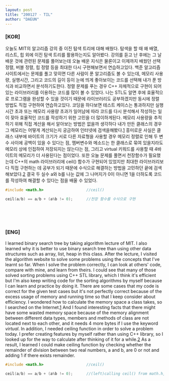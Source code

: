 ```yaml
---
layout: post
title: "200127 - TIL"
author: "DAEUN"
---
```


### [KOR]
오늘도 MIT의 알고리즘 강의 중 이진 탐색 트리에 대해 배웠다. 탐색을 할 때 왜 배열, 리스트, 힙 외에 이진 탐색 트리를 활용하는지도 알아봤다. 강의를 듣고 난 후에는 그 날 배운 것에 관련된 문제를 풀어보는데 오늘 배운 지식은 물론이고 이제까지 배웠던 선택 정렬, 버블 정렬, 힙 정렬 등을 최대한 다시 구현해보면서 연습하고있다. 백준 알고리즘 사이트에서는 문제를 풀고 맞히면 다른 사람이 푼 알고리즘도 볼 수 있는데, 메모리 사용량, 실행시간, 그리고 코드의 길이 등이 눈에 띄게 좋아보이는 코드를 선택해 내가 푼 방식과 비교하면서 분석하기도한다. 정렬 문제를 푸는 경우 C++ 자체적으로 구현이 되어있는 라이브러리를 이용하는 코드를 많이 볼 수 있었다. 나는 STL도 알면 후에 효율적으로 프로그램을 완성할 수 있을 것이기 때문에 라이브러리도 공부하겠지만 동시에 정렬 방법도 직접 구현하여 연습하고있다. 코딩을 하다보면 테스트 케이스는 통과하지만 실행 시간 초과 또는 메모리 사용량 초과가 일어남에 따라 코드를 다시 분석해서 작성하는 일이 잦아 효율적인 코드를 작성하기 위한 고민을 더 많이하게된다. 메모리 사용량을 추적하기 위해 직접 계산을 해서 알아보는 방법은 없을까 생각하다 내가 만든 클래스의 경우 그 메모리는 어떻게 계산되는지 궁금하여 인터넷에 검색을해봤다.[1](http://blog.naver.com/PostView.nhn?blogId=tipsware&logNo=221090063784) 흥미로운 사실은 클래스 내부에 바이트의 크기가 서로 다른 자료형을 사용할 경우 메모리 정렬로 인해 두 변수 사이에 공백이 있을 수 있다는 점, 멤버변수와 메소드는 한 클래스로 묶여 있을지라도 메모리 상에 인접하여 저장되지는 않는다는 점, 그리고 virtual 키워드를 사용할 때 4바이트의 메모리가 더 사용된다는 점이었다. 또한 오늘 문제를 풀면서 천장함수가 필요했는데 C++의 math 라이브러리에 ceil() 함수가 구현되어 있었지만 최대한 라이브러리보다 직접 구현하는 데 공부가 되기 때문에 수식으로 해결하는 방법을 고민하던 끝에 검색해보았다.[2](https://stackoverflow.com/questions/2745074/fast-ceiling-of-an-integer-division-in-c-c) 결국 두 실수 a와 b를 나눈 값에 그 나머지가 0이 아니면 1을 더하도록 코드를 작성하여 해결할 수 있다는 점을 배울 수 있었다.
```c++
#include <math.h>					//ceil()

ceil(a/b) == a/b + (a%b != 0);		//천장 함수를 수식으로 구현
```
<br><br><br>
### [ENG]
I learned binary search tree by taking algorithm lecture of MIT. I also learned why it is better to use binary search tree than using other data structures such as array, list, heap in this class. After the lecture, I visited the algorithm website to solve some problems using the concepts that I've learnt so far. When I solve the problem correctly, I can look at others' code, compare with mine, and learn from theirs. I could see that many of those solved sorting problems using C++ STL library, which I think it's efficient but I'm also keep writing code for the sorting algorithms by myself because I can learn and practice by doing it. There are some cases that my code is correct for the given test cases but it's not perfectly correct because of the excess usage of memory and running time so that I keep consider about efficiency. I wondered how to calculate the memory space a class takes, so I searched on the Internet.[1](http://blog.naver.com/PostView.nhn?blogId=tipsware&logNo=221090063784) And I found interesting facts that there might have some wasted memory space because of the memory alignment between different data types, members and methods of class are not located next to each other, and it needs 4 more bytes if I use the keyword _virtual_. In addition, I needed ceiling function in order to solve a problem today. I prefer creating features by myself rather than using C++ library, so I looked up for the way to calculate after thinking of it for a while.[2](https://stackoverflow.com/questions/2745074/fast-ceiling-of-an-integer-division-in-c-c) As a result, I learned I could make ceiling function by checking whether the remainder of division between two real numbers, a and b, are 0 or not and adding 1 if there exists remainder.
```c++
#include <math.h>					//ceil()

ceil(a/b) == a/b + (a%b != 0);		//(left)calling ceil() from math.h, (right)code without ceil()
```